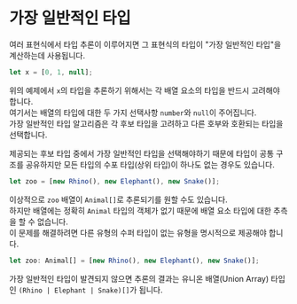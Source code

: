 # 가장 일반적인 타입

여러 표현식에서 타입 추론이 이루어지면 그 표현식의 타입이 "가장 일반적인 타입"을 계산하는데 사용됩니다.

```ts
let x = [0, 1, null];
```

위의 예제에서 `x`의 타입을 추론하기 위해서는 각 배열 요소의 타입을 반드시 고려해야 합니다.<br/>
여기서는 배열의 타입에 대한 두 가지 선택사항 `number`와 `null`이 주어집니다.<br/>
가장 일반적인 타입 알고리즘은 각 후보 타입을 고려하고 다른 호부와 호환되는 타입을 선택합니다.

제공되는 후보 타입 중에서 가장 일반적인 타입을 선택해야하기 때문에 타입이 공통 구조를 공유하지만 모든 타입의 수포 타입(상위 타입)이 하나도 없는 경우도 있습니다.

```ts
let zoo = [new Rhino(), new Elephant(), new Snake()];
```

이상적으로 `zoo` 배열이 `Animal[]`로 추론되기를 원할 수도 있습니다.<br/>
하지만 배열에는 정확히 `Animal` 타입의 객체가 없기 때문에 배열 요소 타입에 대한 추측을 할 수 없습니다.<br/>
이 문제를 해결하려면 다른 유형의 수퍼 타입이 없는 유형을 명시적으로 제공해야 합니다.

```ts
let zoo: Animal[] = [new Rhino(), new Elephant(), new Snake()];
```

가장 일반적인 타입이 발견되지 않으면 추론의 결과는 유니온 배열(Union Array) 타입인 `(Rhino | Elephant | Snake)[]`가 됩니다.